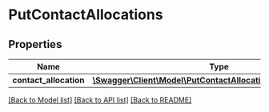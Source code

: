 # PutContactAllocations

## Properties
Name | Type | Description | Notes
------------ | ------------- | ------------- | -------------
**contact_allocation** | [**\Swagger\Client\Model\PutContactAllocationsContactAllocation**](PutContactAllocationsContactAllocation.md) |  | 

[[Back to Model list]](../README.md#documentation-for-models) [[Back to API list]](../README.md#documentation-for-api-endpoints) [[Back to README]](../README.md)



